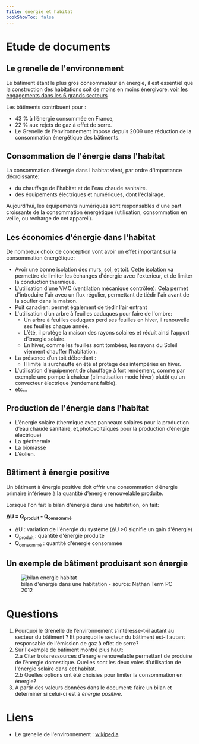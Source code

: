 ```yaml
---
Title: energie et habitat
bookShowToc: false
---
```


# Etude de documents
## Le grenelle de l'environnement
Le bâtiment étant le plus gros consommateur en énergie, il est essentiel que la construction des habitations soit de moins en moins énergivore. [voir les engagements dans les 6 grands secteurs](https://www.vie-publique.fr/eclairage/268585-le-grenelle-de-lenvironnement-quels-engagements)

Les bâtiments contribuent pour :

* 43 % à l’énergie consommée en France,
* 22 % aux rejets de gaz à effet de serre.
* Le Grenelle de l’environnement impose depuis 2009 une réduction de la consommation énergétique des bâtiments.


## Consommation de l'énergie dans l'habitat
La consommation d'énergie dans l'habitat vient, par ordre d'importance décroissante:

* du chauffage de l'habitat et de l'eau chaude sanitaire.
* des équipements électriques et numériques, dont l'éclairage.

Aujourd'hui, les équipements numériques sont responsables d'une part croissante de la consommation énergétique (utilisation, consommation en veille, ou recharge de cet appareil).

## Les économies d'énergie dans l'habitat
De nombreux choix de conception vont avoir un effet important sur la consommation énergétique:

* Avoir une bonne isolation des murs, sol, et toit. Cette isolation va permettre de limiter les échanges d'énergie avec l'exterieur, et de limiter la conduction thermique.
* L'utilisation d'une VMC (ventilation mécanique contrôlée): Cela permet d'introduire l'air avec un flux régulier, permettant de tiédir l'air avant de la soufler dans la maison.
* Puit canadien: permet également de tiedir l'air entrant
* L'utilisation d’un arbre à feuilles caduques pour faire de l'ombre:
  * Un arbre à feuilles caduques perd ses feuilles en hiver, il renouvelle ses feuilles chaque année.
  * L’été, il protège la maison des rayons solaires et réduit ainsi l’apport d’énergie solaire.
  * En hiver, comme les feuilles sont tombées, les rayons du Soleil viennent chauffer l’habitation.
* La présence d’un toit débordant :
  * Il limite la surchauffe en été et protège des intempéries en hiver.
* L'utilisation d'équipement de chauffage à fort rendement, comme par exemple une pompe à chaleur (climatisation mode hiver) plutôt qu'un convecteur électrique (rendement faible).
* etc...


## Production de l'énergie dans l'habitat
* L’énergie solaire (thermique avec panneaux solaires pour la production d’eau chaude sanitaire, et,photovoltaïques pour la production d’énergie électrique)
* La géothermie
* La biomasse
* L’éolien.

## Bâtiment à énergie positive
Un bâtiment à énergie positive doit offrir une consommation d’énergie primaire inférieure à la quantité d’énergie renouvelable produite.

Lorsque l'on fait le bilan d'énergie dans une habitation, on fait: 

**&#x394;U = Q<sub>produit</sub> - Q<sub>consommé</sub>**

* &#x394;U : variation de l'énergie du système (&#x394;U >0 signifie un gain d'énergie)
* Q<sub>produit</sub> : quantité d'énergie produite
* Q<sub>consommé</sub> : quantité d'énergie consommée



## Un exemple de bâtiment produisant son énergie
<figure>
  <img src="../images/img25.jpg" alt="bilan energie habitat">
  <figcaption>bilan d'energie dans une habitation - source: Nathan Term PC 2012</figcaption>  
</figure>

# Questions
1. Pourquoi le Grenelle de l’environnement s’intéresse-t-il autant au secteur du bâtiment ? Et pourquoi le secteur du bâtiment est-il autant responsable de l'émission de gaz à effet de serre?
2. Sur l'exemple de bâtiment montré plus haut: <br>
2.a Citer trois ressources d’énergie renouvelable permettant de produire de l’énergie domestique. Quelles sont les deux voies d'utilisation de l'énergie solaire dans cet habitat.<br>
2.b Quelles options ont été choisies pour limiter la consommation en énergie?
3. A partir des valeurs données dans le document: faire un bilan et déterminer si celui-ci est à *énergie positive*.

# Liens
* Le grenelle de l'environnement : [wikipedia](https://fr.wikipedia.org/wiki/Grenelle_de_l%27environnement)



